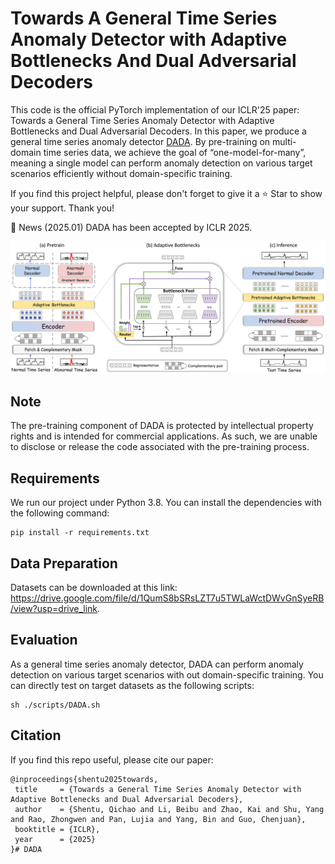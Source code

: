# Towards A General Time Series Anomaly Detector with Adaptive Bottlenecks And Dual Adversarial Decoders

This code is the official PyTorch implementation of our ICLR'25 paper: Towards a General Time Series Anomaly Detector with Adaptive Bottlenecks and Dual Adversarial Decoders. In this paper, we produce a general time series anomaly detector [DADA](https://arxiv.org/abs/2405.15273). By pre-training on multi-domain time series
data, we achieve the goal of “one-model-for-many”, meaning a single model can perform
anomaly detection on various target scenarios efficiently without domain-specific training.

If you find this project helpful, please don't forget to give it a ⭐ Star to show your support. Thank you!

🚩 News (2025.01) DADA has been accepted by ICLR 2025.

<img src="figures/Fig1.jpg">
  
## Note

The pre-training component of DADA is protected by intellectual property rights and is intended for commercial applications. As such, we are unable to disclose or release the code associated with the pre-training process.

## Requirements
We run our project under Python 3.8. You can install the dependencies with the following command:

```shell
pip install -r requirements.txt
```

## Data Preparation
Datasets can be downloaded at this link: https://drive.google.com/file/d/1QumS8bSRsLZT7u5TWLaWctDWvGnSyeRB/view?usp=drive_link.

## Evaluation
As a general time series anomaly detector, DADA can perform anomaly detection on various target scenarios with out domain-specific training. You can directly test on target datasets as the following scripts:

```shell
sh ./scripts/DADA.sh
```

## Citation

If you find this repo useful, please cite our paper:
```
@inproceedings{shentu2025towards,
 title     = {Towards a General Time Series Anomaly Detector with Adaptive Bottlenecks and Dual Adversarial Decoders},
 author    = {Shentu, Qichao and Li, Beibu and Zhao, Kai and Shu, Yang and Rao, Zhongwen and Pan, Lujia and Yang, Bin and Guo, Chenjuan},
 booktitle = {ICLR},
 year      = {2025}
}# DADA
